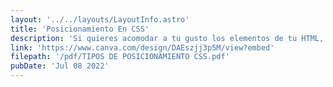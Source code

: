 ```yaml
---
layout: '../../layouts/LayoutInfo.astro'
title: 'Posicionamiento En CSS'
description: 'Si quieres acomodar a tu gusto los elementos de tu HTML, esto será de gran ayuda.'
link: 'https://www.canva.com/design/DAEszjj3p5M/view?embed'
filepath: '/pdf/TIPOS DE POSICIONAMIENTO CSS.pdf'
pubDate: 'Jul 08 2022'
---
```

